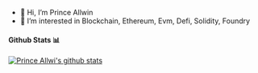 - 👋 Hi, I’m Prince Allwin
- 👀 I’m interested in Blockchain, Ethereum, Evm, Defi, Solidity, Foundry
<!-- - 🌱 I’m currently learning ... -->
<!-- - 💞️ I’m looking to collaborate on ... -->
<!-- - 📫 How to reach me ... -->

#### Github Stats 📊

<!-- 
[![Prince Allwi's github stats, please refresh if stats not loaded](https://github-readme-stats-sigma-khaki-15.vercel.app/api?username=allwin199&theme=dark&hide=stars)](https://github.com/anuraghazra/github-readme-stats)
-->

[![Prince Allwi's github stats](https://github-readme-stats.vercel.app/api?username=allwin199&theme=dark&hide=stars)](https://github.com/anuraghazra/github-readme-stats)
